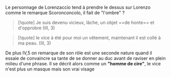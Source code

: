 Le personnage de Lorenzaccio tend à prendre le dessus sur Lorenzo comme le remarque Scoronconcolo, il fait de "l'ombre" ?
>[!quote] Je suis devenu vicieux, lâche, un objet ==de honte== et d'opprobre (III, 3)

>[!quote] le vice à été pour moi un vêtement, maintenant il est collé à ma peau. (III, 3)

De plus IV,5 on remarque de son rôle est une seconde nature quand il essaie de convaincre sa tante de se donner au duc avant de raviser en plein milieu d'une phrase. Il se décrit alors comme un **"homme de cire"**, le vice n'est plus un masque mais son vrai visage 